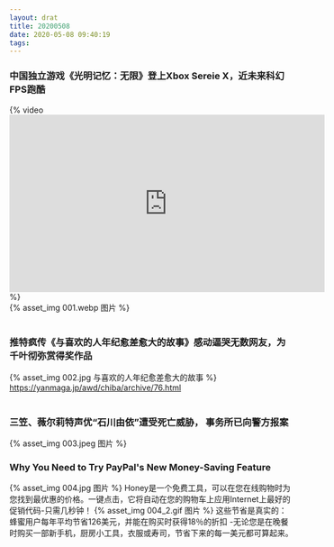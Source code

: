 ```yaml
---
layout: drat
title: 20200508
date: 2020-05-08 09:40:19
tags:
---
```


### 中国独立游戏《光明记忆：无限》登上Xbox Sereie X，近未来科幻FPS跑酷
{% video <iframe width="560" height="315" src="https://www.youtube.com/embed/xtwPMBdgPGE" frameborder="0" allow="accelerometer; autoplay; encrypted-media; gyroscope; picture-in-picture" allowfullscreen></iframe> %}
<br>
{% asset_img 001.webp 图片 %}
<br>
<br>

### 推特疯传《与喜欢的人年纪愈差愈大的故事》感动逼哭无数网友，为千叶彻弥赏得奖作品
{% asset_img 002.jpg 与喜欢的人年纪愈差愈大的故事 %}
<https://yanmaga.jp/awd/chiba/archive/76.html>
<br>
<br>

### 三笠、薇尔莉特声优“石川由依”遭受死亡威胁， 事务所已向警方报案
{% asset_img 003.jpeg 图片 %}
<br>

### Why You Need to Try PayPal's New Money-Saving Feature
{% asset_img 004.jpg 图片 %}
Honey是一个免费工具，可以在您在线购物时为您找到最优惠的价格。一键点击，它将自动在您的购物车上应用Internet上最好的促销代码-只需几秒钟！
{% asset_img 004_2.gif 图片 %}
这些节省是真实的：蜂蜜用户每年平均节省126美元，并能在购买时获得18％的折扣 -无论您是在晚餐时购买一部新手机，厨房小工具，衣服或寿司，节省下来的每一美元都可算起来。
<br>
<br>






